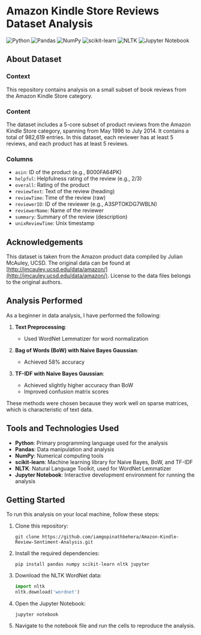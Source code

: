 # Amazon Kindle Store Reviews Dataset Analysis

![Python](https://img.shields.io/badge/python-3670A0?style=for-the-badge&logo=python&logoColor=ffdd54)
![Pandas](https://img.shields.io/badge/pandas-%23150458.svg?style=for-the-badge&logo=pandas&logoColor=white)
![NumPy](https://img.shields.io/badge/numpy-%23013243.svg?style=for-the-badge&logo=numpy&logoColor=white)
![scikit-learn](https://img.shields.io/badge/scikit--learn-%23F7931E.svg?style=for-the-badge&logo=scikit-learn&logoColor=white)
![NLTK](https://img.shields.io/badge/NLTK-%23000000.svg?style=for-the-badge&logo=nltk&logoColor=white)
![Jupyter Notebook](https://img.shields.io/badge/jupyter-%23FA0F00.svg?style=for-the-badge&logo=jupyter&logoColor=white)

## About Dataset

### Context
This repository contains analysis on a small subset of book reviews from the Amazon Kindle Store category.

### Content
The dataset includes a 5-core subset of product reviews from the Amazon Kindle Store category, spanning from May 1996 to July 2014. It contains a total of 982,619 entries. In this dataset, each reviewer has at least 5 reviews, and each product has at least 5 reviews.

### Columns
- `asin`: ID of the product (e.g., B000FA64PK)
- `helpful`: Helpfulness rating of the review (e.g., 2/3)
- `overall`: Rating of the product
- `reviewText`: Text of the review (heading)
- `reviewTime`: Time of the review (raw)
- `reviewerID`: ID of the reviewer (e.g., A3SPTOKDG7WBLN)
- `reviewerName`: Name of the reviewer
- `summary`: Summary of the review (description)
- `unixReviewTime`: Unix timestamp

## Acknowledgements
This dataset is taken from the Amazon product data compiled by Julian McAuley, UCSD. The original data can be found at [http://jmcauley.ucsd.edu/data/amazon/](http://jmcauley.ucsd.edu/data/amazon/). License to the data files belongs to the original authors.

## Analysis Performed

As a beginner in data analysis, I have performed the following:

1. **Text Preprocessing**:
   - Used WordNet Lemmatizer for word normalization

2. **Bag of Words (BoW) with Naive Bayes Gaussian**: 
   - Achieved 58% accuracy

3. **TF-IDF with Naive Bayes Gaussian**:
   - Achieved slightly higher accuracy than BoW
   - Improved confusion matrix scores

These methods were chosen because they work well on sparse matrices, which is characteristic of text data.

## Tools and Technologies Used

- **Python**: Primary programming language used for the analysis
- **Pandas**: Data manipulation and analysis
- **NumPy**: Numerical computing tools
- **scikit-learn**: Machine learning library for Naive Bayes, BoW, and TF-IDF
- **NLTK**: Natural Language Toolkit, used for WordNet Lemmatizer
- **Jupyter Notebook**: Interactive development environment for running the analysis

## Getting Started

To run this analysis on your local machine, follow these steps:

1. Clone this repository:
   ```
   git clone https://github.com/iamgopinathbehera/Amazon-Kindle-Review-Sentiment-Analysis.git
   ```

2. Install the required dependencies:
   ```
   pip install pandas numpy scikit-learn nltk jupyter
   ```

3. Download the NLTK WordNet data:
   ```python
   import nltk
   nltk.download('wordnet')
   ```

4. Open the Jupyter Notebook:
   ```
   jupyter notebook
   ```

5. Navigate to the notebook file and run the cells to reproduce the analysis.
